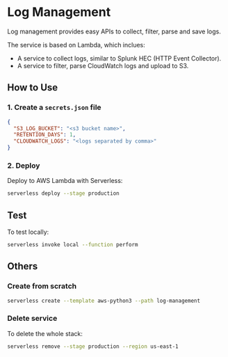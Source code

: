 # Log Management

Log management provides easy APIs to collect, filter, parse and save logs.

The service is based on Lambda, which inclues:

- A service to collect logs, similar to Splunk HEC (HTTP Event Collector).
- A service to filter, parse CloudWatch logs and upload to S3.

## How to Use

### 1. Create a `secrets.json` file

```json
{
  "S3_LOG_BUCKET": "<s3 bucket name>",
  "RETENTION_DAYS": 1,
  "CLOUDWATCH_LOGS": "<logs separated by comma>"
}
```

### 2. Deploy

Deploy to AWS Lambda with Serverless:

```bash
serverless deploy --stage production
```

## Test

To test locally:

```bash
serverless invoke local --function perform
```

## Others

### Create from scratch

```bash
serverless create --template aws-python3 --path log-management
```

### Delete service

To delete the whole stack:

```bash
serverless remove --stage production --region us-east-1
```
